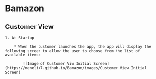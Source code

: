 # Bamazon

## Customer View

	1. At Startup

		* When the customer launches the app, the app will display the following screen to allow the user to choose from the list of available items:

			![Image of Customer Viw Initial Screen](https://menelik7.github.io/Bamazon/images/Customer View Initial Screen)